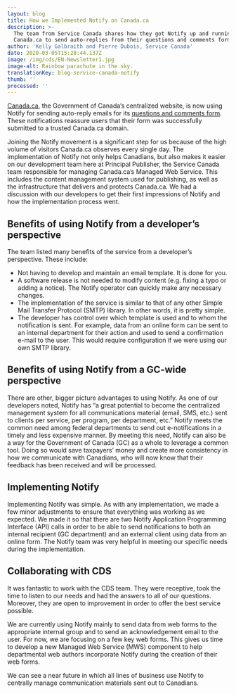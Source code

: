 ```yaml
---
layout: blog
title: How we Implemented Notify on Canada.ca
description: >-
  The team from Service Canada shares how they got Notify up and running on
  Canada.ca to send auto-replies from their questions and comments form. 
author: 'Kelly Galbraith and Pierre Dubois, Service Canada'
date: 2020-03-05T15:28:44.137Z
image: /img/cds/EN-Newsletter1.jpg
image-alt: Rainbow parachute in the sky.
translationKey: blog-service-canada-notify
thumb: ''
processed: ''
---
```

[Canada.ca](https://www.canada.ca/en.html), the Government of Canada’s centralized website, is now using Notify for sending auto-reply emails for its [questions and comments form](https://www.canada.ca/en/contact/questions.html). These notifications reassure users that their form was successfully submitted to a trusted Canada.ca domain. 

Joining the Notify movement is a significant step for us because of the high volume of visitors Canada.ca observes every single day. The implementation of Notify not only helps Canadians, but also makes it easier on our development team here at Principal Publisher, the Service Canada team responsible for managing Canada.ca’s Managed Web Service. This includes the content management system used for publishing, as well as the infrastructure that delivers and protects Canada.ca. 
We had a discussion with our developers to get their first impressions of Notify and how the implementation process went. 

## Benefits of using Notify from a developer’s perspective
The team listed many benefits of the service from a developer’s perspective. These include:
* Not having to develop and maintain an email template. It is done for you. 
* A software release is not needed to modify content (e.g. fixing a typo or adding a notice). The Notify operator can quickly make any necessary changes.
* The implementation of the service is similar to that of any other Simple Mail Transfer Protocol (SMTP) library. In other words, it is pretty simple.
* The developer has control over which template is used and to whom the notification is sent. For example, data from an online form can be sent to an internal department for their action and used to send a confirmation e-mail to the user. This would require configuration if we were using our own SMTP library. 

## Benefits of using Notify from a GC-wide perspective
There are other, bigger picture advantages to using Notify. As one of our developers noted, Notify has “a great potential to become the centralized management system for all communications material (email, SMS, etc.) sent to clients per service, per program, per department, etc.” 
Notify meets the common need among federal departments to send out e-notifications in a timely and less expensive manner.  By meeting this need, Notify can also be a way for the Government of Canada (GC) as a whole to leverage a common tool. Doing so would save taxpayers’ money and create more consistency in how we communicate with Canadians, who will now know that their feedback has been received and will be processed.

## Implementing Notify
Implementing Notify was simple. As with any implementation, we made a few minor adjustments to ensure that everything was working as we expected. We made it so that there are two Notify Application Programming Interface (API) calls in order to be able to send notifications to both an internal recipient (GC department) and an external client using data from an online form. The Notify team was very helpful in meeting our specific needs during the implementation. 

## Collaborating with CDS

It was fantastic to work with the CDS team. They were receptive, took the time to listen to our needs and had the answers to all of our questions. Moreover, they are open to improvement in order to offer the best service possible. 

We are currently using Notify mainly to send data from web forms to the appropriate internal group and to send an acknowledgement email to the user. For now, we are focusing on a few key web forms. This gives us time to develop a new Managed Web Service (MWS) component to help departmental web authors incorporate Notify during the creation of their web forms.

We can see a near future in which all lines of business use Notify to centrally manage communication materials sent out to Canadians.
